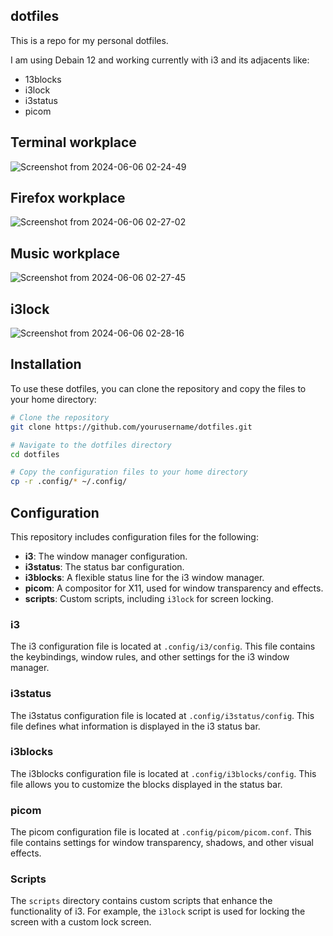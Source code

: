 ## dotfiles

This is a repo for my personal dotfiles.

I am using Debain 12 and working currently with i3 and its adjacents like:
* 13blocks
* i3lock
* i3status
* picom

## Terminal workplace
![Screenshot from 2024-06-06 02-24-49](https://github.com/CrescentMnn/dotfiles/assets/169625322/dacb387d-641c-47b8-8d39-7f10c4a99f17)

## Firefox workplace
![Screenshot from 2024-06-06 02-27-02](https://github.com/CrescentMnn/dotfiles/assets/169625322/44946d6a-f199-4630-bfe6-ea141cada666)

## Music workplace
![Screenshot from 2024-06-06 02-27-45](https://github.com/CrescentMnn/dotfiles/assets/169625322/cdb96c90-dcb3-4560-aed6-e924e38d7858)

## i3lock
![Screenshot from 2024-06-06 02-28-16](https://github.com/CrescentMnn/dotfiles/assets/169625322/29184644-6336-47f6-919d-d00ea89fa248)

## Installation

To use these dotfiles, you can clone the repository and copy the files to your home directory:

```bash
# Clone the repository
git clone https://github.com/yourusername/dotfiles.git

# Navigate to the dotfiles directory
cd dotfiles

# Copy the configuration files to your home directory
cp -r .config/* ~/.config/

```

## Configuration

This repository includes configuration files for the following:

- **i3**: The window manager configuration.
- **i3status**: The status bar configuration.
- **i3blocks**: A flexible status line for the i3 window manager.
- **picom**: A compositor for X11, used for window transparency and effects.
- **scripts**: Custom scripts, including `i3lock` for screen locking.

### i3

The i3 configuration file is located at `.config/i3/config`. This file contains the keybindings, window rules, and other settings for the i3 window manager.

### i3status

The i3status configuration file is located at `.config/i3status/config`. This file defines what information is displayed in the i3 status bar.

### i3blocks

The i3blocks configuration file is located at `.config/i3blocks/config`. This file allows you to customize the blocks displayed in the status bar.

### picom

The picom configuration file is located at `.config/picom/picom.conf`. This file contains settings for window transparency, shadows, and other visual effects.

### Scripts

The `scripts` directory contains custom scripts that enhance the functionality of i3. For example, the `i3lock` script is used for locking the screen with a custom lock screen.


